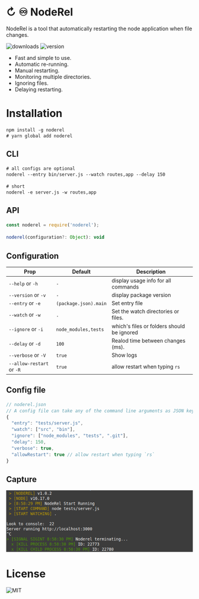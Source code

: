 # ↻ ♾️ NodeRel
NodeRel is a tool that automatically restarting the node application when file changes.

![downloads](https://badgen.net/npm/dt/noderel) ![version](http://img.shields.io/npm/v/noderel.svg?style=flat-square)

- Fast and simple to use.
- Automatic re-running.
- Manual restarting.
- Monitoring multiple directories.
- Ignoring files.
- Delaying restarting.

# Installation
```shell
npm install -g noderel 
# yarn global add noderel
```

## CLI
```shell
# all configs are optional 
noderel --entry bin/server.js --watch routes,app --delay 150

# short
noderel -e server.js -w routes,app
```

## API
```js
const noderel = require('noderel');

noderel(configuration?: Object): void
```

## Configuration

| Prop                      | Default                | Description                                 |
|---------------------------|------------------------|---------------------------------------------|
|`--help`          or `-h`  | `-`                    | display usage info for all commands         |
|`--version`       or `-v`  | `-`                    | display package version                     |
|`--entry`         or `-e`  | `(package.json).main`  | Set entry file                              |
|`--watch`         or `-w`  | `.`                    | Set the watch directories or files.         |
|`--ignore`        or `-i`  | `node_modules,tests`   | which\'s files or folders should be ignored |
|`--delay`         or `-d`  | `100`                  | Realod time between changes (ms).           |
|`--verbose`       or `-V`  | `true`                 | Show logs                                   |
|`--allow-restart` or `-R`  | `true`                 | allow restart when typing `rs`              |

## Config file
```js
// noderel.json
// A config file can take any of the command line arguments as JSON key values, for example:
{
  "entry": "tests/server.js",
  "watch": ["src", "bin"],
  "ignore": ["node_modules", "tests", ".git"],
  "delay": 150,
  "verbose": true,
  "allowRestart": true // allow restart when typing `rs`
}
```

## Capture
![Capture](capture.png)

# License
![MIT](https://badgen.net/npm/license/noderel)